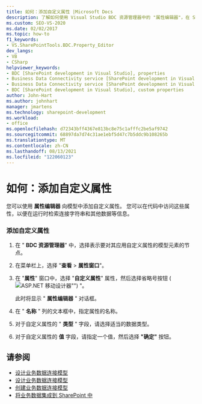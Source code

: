 ```yaml
---
title: 如何：添加自定义属性 |Microsoft Docs
description: 了解如何使用 Visual Studio BDC 资源管理器中的 "属性编辑器"，在 SharePoint 中将自定义属性添加到业务数据连接 (bdc) 模型。
ms.custom: SEO-VS-2020
ms.date: 02/02/2017
ms.topic: how-to
f1_keywords:
- VS.SharePointTools.BDC.Property_Editor
dev_langs:
- VB
- CSharp
helpviewer_keywords:
- BDC [SharePoint development in Visual Studio], properties
- Business Data Connectivity service [SharePoint development in Visual Studio], properties
- Business Data Connectivity service [SharePoint development in Visual Studio], custom properties
- BDC [SharePoint development in Visual Studio], custom properties
author: John-Hart
ms.author: johnhart
manager: jmartens
ms.technology: sharepoint-development
ms.workload:
- office
ms.openlocfilehash: d72343bff4367e813bc8e75c1afffc2be5af9742
ms.sourcegitcommit: 68897da7d74c31ae1ebf5d47c7b5ddc9b108265b
ms.translationtype: MT
ms.contentlocale: zh-CN
ms.lasthandoff: 08/13/2021
ms.locfileid: "122060123"
---
```

# <a name="how-to-add-a-custom-property"></a>如何：添加自定义属性
  您可以使用 **属性编辑器** 向模型中添加自定义属性。 您可以在代码中访问这些属性，以便在运行时检索连接字符串和其他数据等信息。

### <a name="to-add-a-custom-property"></a>添加自定义属性

1. 在 " **BDC 资源管理器**" 中，选择表示要对其应用自定义属性的模型元素的节点。

2. 在菜单栏上，选择 "**查看**  >  **属性窗口**"。

3. 在 "**属性**" 窗口中，选择 "**自定义属性**" 属性，然后选择省略号按钮 (![ASP.NET 移动设计器](../sharepoint/media/mwellipsis.gif "ASP.NET 移动设计器中的省略号")"") "。

     此时将显示 " **属性编辑器** " 对话框。

4. 在 " **名称** " 列的文本框中，指定属性的名称。

5. 对于自定义属性的 " **类型** " 字段，请选择适当的数据类型。

6. 对于自定义属性的 **值** 字段，请指定一个值，然后选择 **"确定"** 按钮。

## <a name="see-also"></a>请参阅
- [设计业务数据连接模型](../sharepoint/designing-a-business-data-connectivity-model.md)
- [设计业务数据连接模型](../sharepoint/designing-a-business-data-connectivity-model.md)
- [创建业务数据连接模型](../sharepoint/creating-a-business-data-connectivity-model.md)
- [将业务数据集成到 SharePoint 中](../sharepoint/integrating-business-data-into-sharepoint.md)

